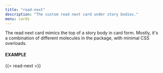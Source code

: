 ```yaml
---
title: "read-next"
description: "The custom read next card under story bodies."
menu: cards
---
```


The read next card mimics the top of a story body in card form. Mostly, it's a combination of different molecules in the package, with minimal CSS overloads.

#### EXAMPLE
<div class="zone">
{{< read-next >}}
</div>

